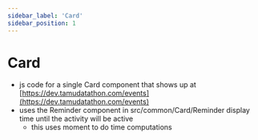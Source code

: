 ```yaml
---
sidebar_label: 'Card'
sidebar_position: 1
---
```

# Card

* js code for a single Card component that shows up at [https://dev.tamudatathon.com/events](https://dev.tamudatathon.com/events)
* uses the Reminder component in src/common/Card/Reminder display time until the activity will be active
    - this uses moment to do time computations
